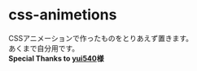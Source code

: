 # css-animetions
CSSアニメーションで作ったものをとりあえず置きます。  
あくまで自分用です。  
**Special Thanks to [yui540](https://github.com/yui540)様**
